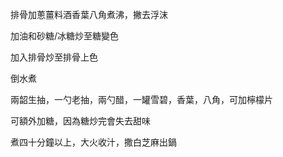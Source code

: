 排骨加蔥薑料酒香葉八角煮沸，撇去浮沫

加油和砂糖/冰糖炒至糖變色

加入排骨炒至排骨上色

倒水煮

兩韶生抽，一勺老抽，兩勺醋，一罐雪碧，香葉，八角，可加檸檬片

可額外加糖，因為糖炒完會失去甜味

煮四十分鐘以上，大火收汁，撒白芝麻出鍋
